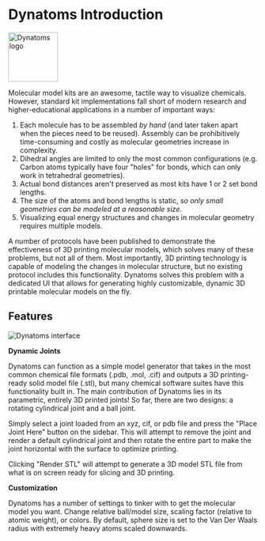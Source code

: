 # Dynatoms Introduction
<img src="https://i.ibb.co/rc0GWqw/Dynatoms.png" alt="Dynatoms logo" width="100" height="100">

Molecular model kits are an awesome, tactile way to visualize chemicals. However, standard kit implementations fall short of modern research and higher-educational applications in a number of important ways:

1. Each molecule has to be assembled *by hand* (and later taken apart when the pieces need to be reused). Assembly can be prohibitively time-consuming and costly as molecular geometries increase in complexity.
2. Dihedral angles are limited to only the most common configurations (e.g. Carbon atoms typically have four "holes" for bonds, which can only work in tetrahedral geometries).
3. Actual bond distances aren't preserved as most kits have 1 or 2 set bond lengths.
4. The size of the atoms and bond lengths is static, *so only small geometries can be modeled at a reasonable size.*
5. Visualizing equal energy structures and changes in molecular geometry requires multiple models.

A number of protocols have been published to demonstrate the effectiveness of 3D printing molecular models, which solves many of these problems, but not all of them. Most importantly, 3D printing technology is capable of modeling the changes in molecular structure, but no existing protocol includes this functionality. Dynatoms solves this problem with a dedicated UI that allows for generating highly customizable, dynamic 3D printable molecular models on the fly.

## Features

![Dynatoms interface](https://i.ibb.co/ryGFCcg/Screen-Shot-2020-04-13-at-11-05-46-PM.png)

**Dynamic Joints**

Dynatoms can function as a simple model generator that takes in the most common chemical file formats (.pdb, .mol, .cif) and outputs a 3D printing-ready solid model file (.stl), but many chemical software suites have this functionality built in.
The main contribution of Dynatoms lies in its parametric, entirely 3D printed joints! So far, there are two designs: a rotating cylindrical joint and a ball joint.

Simply select a joint loaded from an xyz, cif, or pdb file and press the "Place Joint Here" button on the sidebar. This will attempt to remove the joint and render a default cylindrical joint and then rotate the entire part to make the joint horizontal with the surface to optimize printing.

Clicking "Render STL" will attempt to generate a 3D model STL file from what is on screen ready for slicing and 3D printing.

**Customization**

Dynatoms has a number of settings to tinker with to get the molecular model you want. Change relative ball/model size, scaling factor (relative to atomic weight), or colors. By default, sphere size is set to the Van Der Waals radius with extremely heavy atoms scaled downwards.
